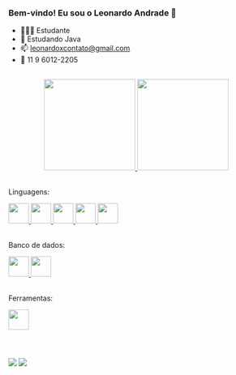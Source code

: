 ### Bem-vindo! Eu sou o Leonardo Andrade 💫

- 🧑🏻‍🎓 Estudante
- 🌱 Estudando Java
- 📫 leonardoxcontato@gmail.com
- 📱 11 9 6012-2205
<!-- ⚙️ Projetos: </br>
  https://leobiriba.herokuapp.com/ </br>
  https://ivanacharis.herokuapp.com/ </br>
  https://testemoyeto.herokuapp.com/teste</br>
  https://acervofatec-etec.herokuapp.com/</br>
  https://leonardodsmovie.netlify.app/ -->

##

<div align="center">
<a href="https://github.com/LeonardoAndrad3">
  <img height="180em" src="https://github-readme-stats.vercel.app/api?username=LeonardoAndrad3&show_icons=true&theme=radical&include_all_commits=true&count_private=true"/>
  <img height="180em" src="https://github-readme-stats.vercel.app/api/top-langs/?username=LeonardoAndrad3"/>
</div>
</a>
  
  
<div style="display: inline_block"><br>
<p>Linguagens:</p>
<a href="https://github.com/LeonardoAndrad3">
<img height="40em" src="https://cdn.jsdelivr.net/gh/devicons/devicon/icons/html5/html5-original.svg" />
<img height="40em" src="https://cdn.jsdelivr.net/gh/devicons/devicon/icons/css3/css3-original.svg" />
<img height="40em" src="https://cdn.jsdelivr.net/gh/devicons/devicon/icons/javascript/javascript-original.svg"/>
<img height="40em" src="https://cdn.jsdelivr.net/gh/devicons/devicon/icons/php/php-plain.svg" />
<img height="40em" src="https://cdn.jsdelivr.net/gh/devicons/devicon/icons/java/java-original.svg" />
</br></br>
</a>
<p>Banco de dados:</p>
<a href="https://github.com/LeonardoAndrad3">
<img height="40em" src="https://cdn.jsdelivr.net/gh/devicons/devicon/icons/mysql/mysql-original.svg" />
<img height="40em" src="https://cdn.jsdelivr.net/gh/devicons/devicon/icons/postgresql/postgresql-plain.svg" />
</br></br>
</a>
<p>Ferramentas:</p>
<a href="https://github.com/LeonardoAndrad3">
<img height="40em" src="https://cdn.jsdelivr.net/gh/devicons/devicon/icons/heroku/heroku-original.svg" />
</br></br>
</a>
</div>
</a>

#
  
<a href="https://www.linkedin.com/in/leonardo-andrade-91aa46207/" target="_blank"><img src="https://img.shields.io/badge/-LinkedIn-%230077B5?style=for-the-badge&logo=linkedin&logoColor=white" target="_blank"></a> 
<a href = "mailto:leonardoxcontato@gmail.com"><img src="https://img.shields.io/badge/-Gmail-%23333?style=for-the-badge&logo=gmail&logoColor=white" target="_blank"></a>
